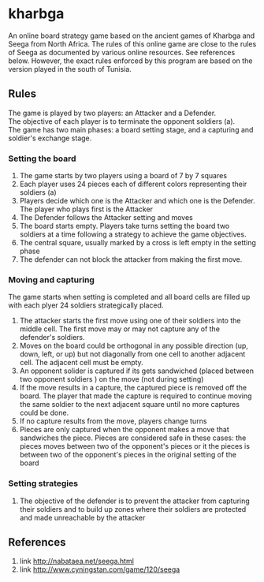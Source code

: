 # kharbga

An online board strategy game based on the ancient games of Kharbga and Seega from North Africa. 
The rules of this online game are close to the rules of Seega as documented by various online resources.
See references below. However, the exact rules enforced by this program are based on the version played in the south of Tunisia.

## Rules

  The game is played by two players: an Attacker and a Defender.  
  The objective of each player is to terminate the opponent soldiers (a).  
  The game has two main phases: a board setting stage, and a capturing and soldier's exchange stage.

### Setting the board

  1. The game starts by two players using a board of 7 by 7 squares
  2. Each player uses 24 pieces each of different colors representing their soldiers (a)
  3. Players decide which one is the Attacker and which one is the Defender. The player who plays first is the Attacker
  4. The Defender follows the Attacker setting and moves
  5. The board starts empty.  Players take turns setting the board two soldiers at a time following a strategy to achieve the game objectives. 
  6. The central square, usually marked by a cross is left empty in the setting phase
  7. The defender can not block the attacker from making the first move.

### Moving and capturing

  The game starts when setting is completed and all board cells are filled up with each plyer 24 soldiers strategically placed.
  1. The attacker starts the first move using one of their soldiers into the middle cell. The first move may or may not capture any of the defender's soldiers.
  2. Moves on the board could be orthogonal in any possible direction (up, down, left, or up) but not diagonally from one cell to another adjacent cell. The adjacent cell must be empty.
  3. An opponent solider is captured if its gets sandwiched (placed between two opponent soldiers ) on the move (not during setting)
  4. If the move results in a capture, the captured piece is removed off the board. The player that made the capture is required to continue moving the same soldier to the next adjacent square until no more captures could be done. 
  5. If no capture results from the move, players change turns
  6. Pieces are only captured when the opponent makes a move that sandwiches the piece. Pieces are considered safe in these cases: the pieces moves  between two of the opponent's pieces or it the pieces is between two of the opponent's pieces in the original setting of the board

### Setting strategies

  1. The objective of the defender is to prevent the attacker from capturing their soldiers and to build up zones where their soldiers are protected and made unreachable by the attacker

## References

1. link http://nabataea.net/seega.html
2. link http://www.cyningstan.com/game/120/seega

